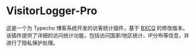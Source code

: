 # VisitorLogger-Pro
这是一个为 Typecho 博客系统开发的访客统计插件，基于 [BXCQ](https://github.com/BXCQ) 的修改版本。该插件提供了详细的访问统计功能，包括访问国家/地区统计、IP分布等信息，并进行了隐私保护处理。
